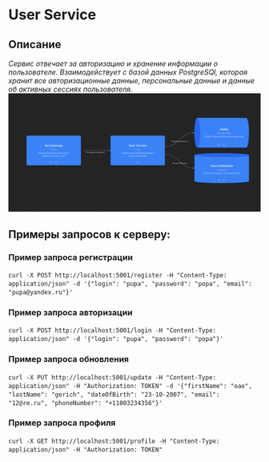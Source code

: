 # User Service
## Описание
_Сервис отвечает за авторизацию и хранение информации о пользователе. Взаимодействует с базой данных PostgreSQl, которая хранит все авторизационные данные, персональные данные и данные об активных сессиях пользователя._
![](../../doc/images/container_images/user_service.png)

## Примеры запросов к серверу:

### Пример запроса регистрации
`curl -X POST http://localhost:5001/register -H "Content-Type: application/json" -d '{"login": "pupa", "password": "popa", "email": "pupa@yandex.ru"}'`

### Пример запроса авторизации
`curl -X POST http://localhost:5001/login -H "Content-Type: application/json" -d '{"login": "pupa", "password": "popa"}'`

### Пример запроса обновления
`curl -X PUT http://localhost:5001/update -H "Content-Type: application/json" -H "Authorization: TOKEN" -d '{"firstName": "oao", "lastName": "gerich", "dateOfBirth": "23-10-2007", "email": "12@re.ru", "phoneNumber": "+11003234356"}'`

### Пример запроса профиля
`curl -X GET http://localhost:5001/profile -H "Content-Type: application/json" -H "Authorization: TOKEN"`